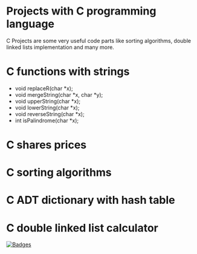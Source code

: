 # Projects with C programming language
C Projects are some very useful code parts like sorting algorithms, double linked lists implementation and many more.
# C functions with strings
- void replaceR(char *x);
- void mergeString(char *x, char *y);
- void upperString(char *x);
- void lowerString(char *x);
- void reverseString(char *x);
- int isPalindrome(char *x);
# C shares prices
# C sorting algorithms
# C ADT dictionary with hash table
# C double linked list calculator

[![Badges](http://img.shields.io/:badges-9/9-ff6799.svg?style=flat-square)](https://github.com/badges/badgerbadgerbadger)
